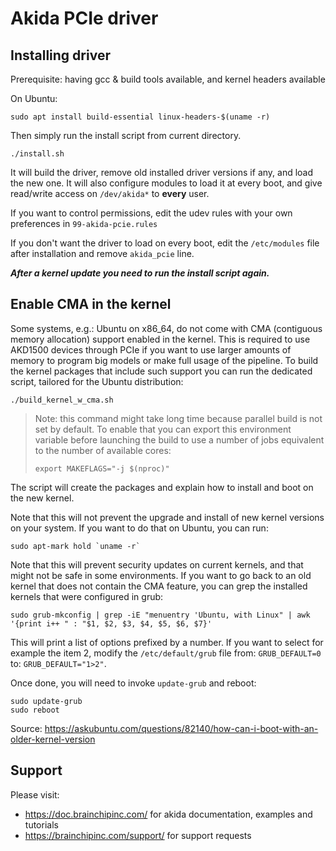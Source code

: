 # Akida PCIe driver
## Installing driver
Prerequisite: having gcc & build tools available, and kernel headers available

On Ubuntu:
```
sudo apt install build-essential linux-headers-$(uname -r)
```

Then simply run the install script from current directory.
```
./install.sh
```
It will build the driver, remove old installed driver versions if any,
and load the new one.
It will also configure modules to load it at every boot, and give read/write
access on `/dev/akida*` to __every__ user.

If you want to control permissions, edit the udev rules with your own
preferences in `99-akida-pcie.rules`

If you don't want the driver to load on every boot, edit the `/etc/modules`
file after installation and remove `akida_pcie` line.

***After a kernel update you need to run the install script again.***

## Enable CMA in the kernel

Some systems, e.g.: Ubuntu on x86_64, do not come with CMA (contiguous memory
allocation) support enabled in the kernel. This is required to use AKD1500
devices through PCIe if you want to use larger amounts of memory to program big
models or make full usage of the pipeline. To build the kernel packages that
include such support you can run the dedicated script, tailored for the Ubuntu
distribution:

```
./build_kernel_w_cma.sh
```

> Note: this command might take long time because parallel build is not set by default. To enable that you can export this environment variable before launching the build to use a number of jobs equivalent to the number of available cores:
>
> `export MAKEFLAGS="-j $(nproc)"`


The script will create the packages and explain how to install and boot on the
new kernel.

Note that this will not prevent the upgrade and install of new kernel versions
on your system. If you want to do that on Ubuntu, you can run:

```
sudo apt-mark hold `uname -r`
```

Note that this will prevent security updates on current kernels, and that might
not be safe in some environments.
If you want to go back to an old kernel that does not contain the CMA feature,
you can grep the installed kernels that were configured in grub:

```
sudo grub-mkconfig | grep -iE "menuentry 'Ubuntu, with Linux" | awk '{print i++ " : "$1, $2, $3, $4, $5, $6, $7}'
```

This will print a list of options prefixed by a number. If you want to select
for example the item 2, modify the `/etc/default/grub` file from:
`GRUB_DEFAULT=0` to: `GRUB_DEFAULT="1>2"`.

Once done, you will need to invoke `update-grub` and reboot:

```
sudo update-grub
sudo reboot
```

Source: https://askubuntu.com/questions/82140/how-can-i-boot-with-an-older-kernel-version


## Support
Please visit:
- https://doc.brainchipinc.com/ for akida documentation, examples and tutorials
- https://brainchipinc.com/support/ for support requests
